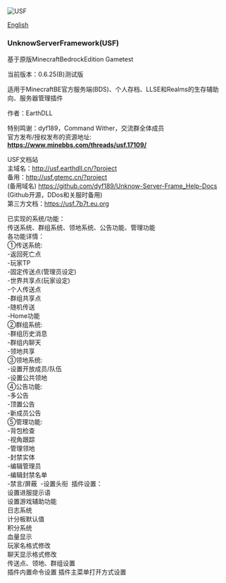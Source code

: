 <img src=https://www.minebbs.com/data/resource_icons/5/5475.jpg?1720754365 title="USF">  

[English](/README(English).md)

### UnknowServerFramework(USF)

基于原版MinecraftBedrockEdition Gametest

当前版本：0.6.25(B)测试版

适用于MinecraftBE官方服务端(BDS)、个人存档、LLSE和Realms的生存辅助向、服务器管理插件

作者：EarthDLL


特别鸣谢：dyf189，Command Wither，交流群全体成员  
官方发布/授权发布的资源地址:
__https://www.minebbs.com/threads/usf.17109/__  

USF文档站  
主域名：http://usf.earthdll.cn/?project  
备用：http://usf.gtemc.cn/?project  
(备用域名)
https://github.com/dyf189/Unknow-Server-Frame_Help-Docs
(Github开源，DDos和关服时备用)  
第三方文档：https://usf.7b7t.eu.org  


已实现的系统/功能：  
传送系统、群组系统、领地系统、公告功能、管理功能  
各功能详情：  
①传送系统:​  
-返回死亡点​  
-玩家TP​  
-固定传送点(管理员设定)​  
-世界共享点(玩家设定)​  
-个人传送点​  
-群组共享点​  
-随机传送​  
-Home功能​  
②群组系统:​  
-群组历史消息​  
-群组内聊天​  
-领地共享​  
③领地系统:​  
-设置开放成员/队伍​  
-设置公共领地​  
④公告功能:​  
-多公告​  
-顶置公告​  
-新成员公告​  
⑤管理功能:​  
-背包检查​  
-视角跟踪​  
-管理领地​  
-封禁实体​  
-编辑管理员​  
-编辑封禁名单​  
-禁言/屏蔽  ​
-设置头衔  ​
插件设置：  
设置进服提示语  
设置游戏辅助功能  
日志系统  
计分板默认值  
积分系统  
血量显示  
玩家名格式修改  
聊天显示格式修改  
传送点、领地、群组设置  
插件内置命令设置
插件主菜单打开方式设置
